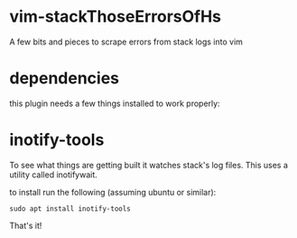 # vim-stackThoseErrorsOfHs
A few bits and pieces to scrape errors from stack logs into vim

# dependencies
this plugin needs a few things installed to work properly:

# inotify-tools
To see what things are getting built it watches stack's log files.  This uses a utility called inotifywait.

to install run the following (assuming ubuntu or similar):
```
sudo apt install inotify-tools
```
That's it!
